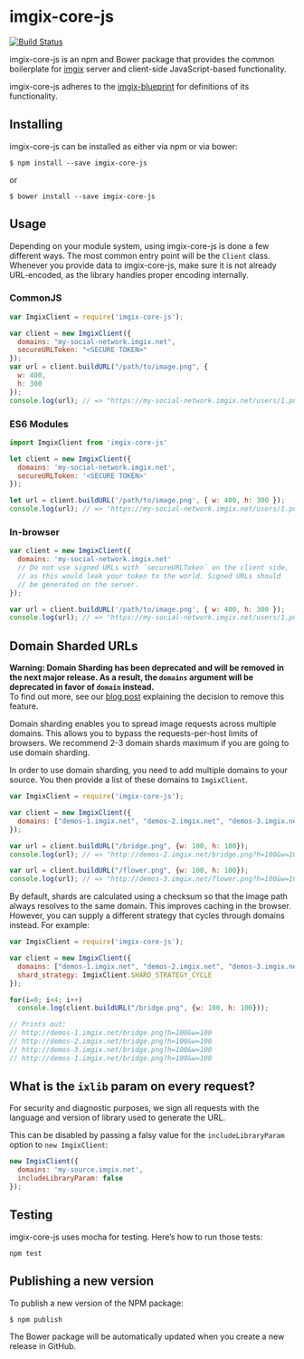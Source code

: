# imgix-core-js

[![Build Status](https://travis-ci.org/imgix/imgix-core-js.png?branch=master)](https://travis-ci.org/imgix/imgix-core-js)

imgix-core-js is an npm and Bower package that provides the common boilerplate for [imgix](https://imgix.com) server and client-side JavaScript-based functionality.

imgix-core-js adheres to the [imgix-blueprint](https://github.com/imgix/imgix-blueprint) for definitions of its functionality.


## Installing

imgix-core-js can be installed as either via npm or via bower:

```
$ npm install --save imgix-core-js
```

or

```
$ bower install --save imgix-core-js
```


## Usage

Depending on your module system, using imgix-core-js is done a few different ways. The most common entry point will be the `Client` class. Whenever you provide data to imgix-core-js, make sure it is not already URL-encoded, as the library handles proper encoding internally.

### CommonJS

``` javascript
var ImgixClient = require('imgix-core-js');

var client = new ImgixClient({
  domains: "my-social-network.imgix.net",
  secureURLToken: "<SECURE TOKEN>"
});
var url = client.buildURL("/path/to/image.png", {
  w: 400,
  h: 300
});
console.log(url); // => "https://my-social-network.imgix.net/users/1.png?w=400&h=300&s=…"
```

### ES6 Modules

``` javascript
import ImgixClient from 'imgix-core-js'

let client = new ImgixClient({
  domains: 'my-social-network.imgix.net',
  secureURLToken: '<SECURE TOKEN>'
});

let url = client.buildURL('/path/to/image.png', { w: 400, h: 300 });
console.log(url); // => 'https://my-social-network.imgix.net/users/1.png?w=400&h=300&s=…'
```

### In-browser

``` javascript
var client = new ImgixClient({
  domains: 'my-social-network.imgix.net'
  // Do not use signed URLs with `secureURLToken` on the client side,
  // as this would leak your token to the world. Signed URLs should
  // be generated on the server.
});

var url = client.buildURL('/path/to/image.png', { w: 400, h: 300 });
console.log(url); // => "https://my-social-network.imgix.net/users/1.png?w=400&h=300"
```

## Domain Sharded URLs
**Warning: Domain Sharding has been deprecated and will be removed in the next major release. As a result, the `domains` argument will be deprecated in favor of `domain` instead.**<br>
To find out more, see our [blog post](https://blog.imgix.com/2019/05/03/deprecating-domain-sharding) explaining the decision to remove this feature.

Domain sharding enables you to spread image requests across multiple domains.
This allows you to bypass the requests-per-host limits of browsers. We
recommend 2-3 domain shards maximum if you are going to use domain sharding.

In order to use domain sharding, you need to add multiple domains to your
source. You then provide a list of these domains to `ImgixClient`.

``` javascript
var ImgixClient = require('imgix-core-js');

var client = new ImgixClient({
  domains: ["demos-1.imgix.net", "demos-2.imgix.net", "demos-3.imgix.net"]
});

var url = client.buildURL("/bridge.png", {w: 100, h: 100});
console.log(url); // => "http://demos-2.imgix.net/bridge.png?h=100&w=100"

var url = client.buildURL("/flower.png", {w: 100, h: 100});
console.log(url); // => "http://demos-3.imgix.net/flower.png?h=100&w=100"
```

By default, shards are calculated using a checksum so that the image path
always resolves to the same domain. This improves caching in the browser.
However, you can supply a different strategy that cycles through domains
instead. For example:

``` javascript
var ImgixClient = require('imgix-core-js');

var client = new ImgixClient({
  domains: ["demos-1.imgix.net", "demos-2.imgix.net", "demos-3.imgix.net"],
  shard_strategy: ImgixClient.SHARD_STRATEGY_CYCLE
});

for(i=0; i<4; i++)
  console.log(client.buildURL("/bridge.png", {w: 100, h: 100}));

// Prints out:
// http://demos-1.imgix.net/bridge.png?h=100&w=100
// http://demos-2.imgix.net/bridge.png?h=100&w=100
// http://demos-3.imgix.net/bridge.png?h=100&w=100
// http://demos-1.imgix.net/bridge.png?h=100&w=100
```


## What is the `ixlib` param on every request?

For security and diagnostic purposes, we sign all requests with the language and version of library used to generate the URL.

This can be disabled by passing a falsy value for the `includeLibraryParam` option to `new ImgixClient`:

``` javascript
new ImgixClient({
  domains: 'my-source.imgix.net',
  includeLibraryParam: false
});
```


## Testing

imgix-core-js uses mocha for testing. Here’s how to run those tests:

```
npm test
```


## Publishing a new version

To publish a new version of the NPM package:

```bash
$ npm publish
```

The Bower package will be automatically updated when you create a new release in GitHub.
